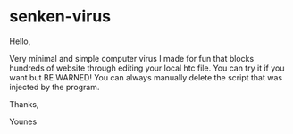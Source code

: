 # senken-virus

Hello,

Very minimal and simple computer virus I made for fun that blocks hundreds of website through editing your local htc file. You can try it if you want but BE WARNED! You can always manually delete the script that was injected by the program.

Thanks,

Younes
